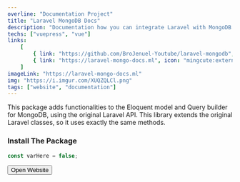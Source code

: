 ```yaml
---
overline: "Documentation Project"
title: "Laravel MongoDB Docs"
description: "Documentation how you can integrate Laravel with MongoDB."
techs: ["vuepress", "vue"]
links:
    [
        { link: "https://github.com/BroJenuel-Youtube/laravel-mongodb", icon: "ant-design:github-filled", tooltip: "Open in Github" },
        { link: "https://laravel-mongo-docs.ml", icon: "mingcute:external-link-line", tooltip: "Open Link" },
    ]
imageLink: "https://laravel-mongo-docs.ml"
img: "https://i.imgur.com/XUQZQLCl.png"
tags: ["website", "documentation"]
---
```


This package adds functionalities to the Eloquent model and Query builder for MongoDB, using the original Laravel API. This library extends the original Laravel classes, so it uses exactly the same methods.

### Install The Package

```js
const varHere = false;
```

<a href="https://laravel-mongo-docs.ml" target="_blank">
<button class="btn">
    <span>
        <Icon name="octicon:link-external-16"></Icon>
        Open Website
    </span>
</button>
</a>

